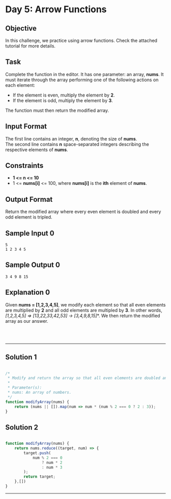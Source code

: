 # Day 5: Arrow Functions
## Objective

In this challenge, we practice using arrow functions. Check the attached tutorial for more details.


## Task

Complete the function in the editor. It has one parameter: an array, **nums**. It must iterate through the array performing one of the following actions on each element:

- If the element is even, multiply the element by **2**.
- If the element is odd, multiply the element by **3**.

The function must then return the modified array.


## Input Format

The first line contains an integer, **n**, denoting the size of **nums**. <br/>
The second line contains **n** space-separated integers describing the respective elements of **nums**.


## Constraints
- **1 <= n <= 10**
- 1 <= **nums[i]** <= 100, where **nums[i]** is the **ith** element of **nums**.


## Output Format

Return the modified array where every even element is doubled and every odd element is tripled.


## Sample Input 0
```
5
1 2 3 4 5
```


## Sample Output 0
```
3 4 9 8 15
```


## Explanation 0

Given **nums = [1,2,3,4,5]**, we modify each element so that all even elements are multiplied by **2** and all odd elements are multipled by **3**. In other words, **[1,2,3,4,5] => [1*3,2*2*,3*3*,4*2,5*3] -> [3,4,9,8,15]**. We then return the modified array as our answer.

<br/>
<br/>

---

## Solution 1

```javascript

/*
 * Modify and return the array so that all even elements are doubled and all odd elements are tripled.
 * 
 * Parameter(s):
 * nums: An array of numbers.
 */
function modifyArray(nums) {
    return (nums || []).map(num => num * (num % 2 === 0 ? 2 : 3));
}

```

## Solution 2

```javascript

function modifyArray(nums) {
    return nums.reduce((target, num) => {
        target.push(
            num % 2 === 0
                ? num * 2
                : num * 3
        );
        return target;
    },[])
}

```

---